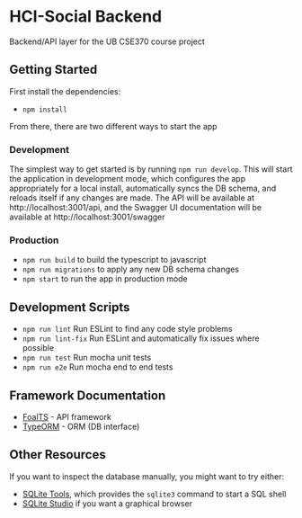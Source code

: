 # HCI-Social Backend
Backend/API layer for the UB CSE370 course project

## Getting Started
First install the dependencies:
- `npm install`

From there, there are two different ways to start the app

### Development
The simplest way to get started is by running `npm run develop`. This will start the application
in development mode, which configures the app appropriately for a local install,
automatically syncs the DB schema, and reloads itself if any changes are made. The API will be
available at http://localhost:3001/api, and the Swagger UI documentation will be available at
http://localhost:3001/swagger

### Production 
- `npm run build` to build the typescript to javascript
- `npm run migrations` to apply any new DB schema changes
- `npm start` to run the app in production mode

## Development Scripts
- `npm run lint` Run ESLint to find any code style problems
- `npm run lint-fix` Run ESLint and automatically fix issues where possible
- `npm run test` Run mocha unit tests
- `npm run e2e` Run mocha end to end tests

## Framework Documentation
- [FoalTS](https://foalts.org/docs/) - API framework
- [TypeORM](https://typeorm.io/) - ORM (DB interface)

## Other Resources
If you want to inspect the database manually, you might want to try either:
- [SQLite Tools](https://www.sqlite.org/download.html), which provides the `sqlite3` command
  to start a SQL shell
- [SQLite Studio](https://sqlitestudio.pl/) if you want a graphical browser
